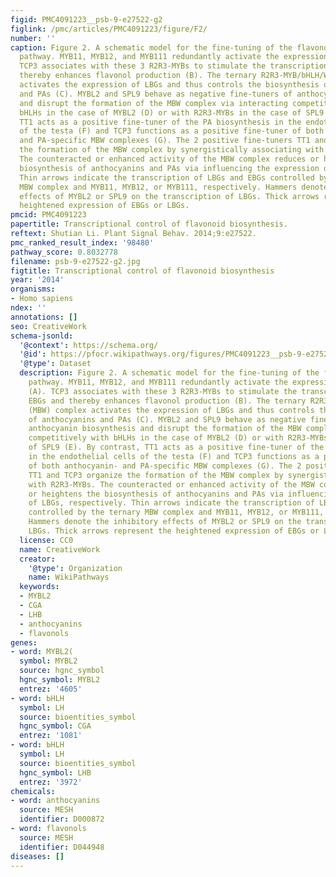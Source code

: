 ```yaml
---
figid: PMC4091223__psb-9-e27522-g2
figlink: /pmc/articles/PMC4091223/figure/F2/
number: ''
caption: Figure 2. A schematic model for the fine-tuning of the flavonoid biosynthetic
  pathway. MYB11, MYB12, and MYB111 redundantly activate the expression of EBGs (A).
  TCP3 associates with these 3 R2R3-MYBs to stimulate the transcription of EBGs and
  thereby enhances flavonol production (B). The ternary R2R3-MYB/bHLH/WD40 (MBW) complex
  activates the expression of LBGs and thus controls the biosynthesis of anthocyanins
  and PAs (C). MYBL2 and SPL9 behave as negative fine-tuners of anthocyanin biosynthesis
  and disrupt the formation of the MBW complex via interacting competitively with
  bHLHs in the case of MYBL2 (D) or with R2R3-MYBs in the case of SPL9 (E). By contrast,
  TT1 acts as a positive fine-tuner of the PA biosynthesis in the endothelial cells
  of the testa (F) and TCP3 functions as a positive fine-tuner of both anthocyanin-
  and PA-specific MBW complexes (G). The 2 positive fine-tuners TT1 and TCP3 organize
  the formation of the MBW complex by synergistically associating with R2R3-MYBs.
  The counteracted or enhanced activity of the MBW complex reduces or heightens the
  biosynthesis of anthocyanins and PAs via influencing the expression of LBGs, respectively.
  Thin arrows indicate the transcription of LBGs and EBGs controlled by the ternary
  MBW complex and MYB11, MYB12, or MYB111, respectively. Hammers denote the inhibitory
  effects of MYBL2 or SPL9 on the transcription of LBGs. Thick arrows represent the
  heightened expression of EBGs or LBGs.
pmcid: PMC4091223
papertitle: Transcriptional control of flavonoid biosynthesis.
reftext: Shutian Li. Plant Signal Behav. 2014;9:e27522.
pmc_ranked_result_index: '98480'
pathway_score: 0.8032778
filename: psb-9-e27522-g2.jpg
figtitle: Transcriptional control of flavonoid biosynthesis
year: '2014'
organisms:
- Homo sapiens
ndex: ''
annotations: []
seo: CreativeWork
schema-jsonld:
  '@context': https://schema.org/
  '@id': https://pfocr.wikipathways.org/figures/PMC4091223__psb-9-e27522-g2.html
  '@type': Dataset
  description: Figure 2. A schematic model for the fine-tuning of the flavonoid biosynthetic
    pathway. MYB11, MYB12, and MYB111 redundantly activate the expression of EBGs
    (A). TCP3 associates with these 3 R2R3-MYBs to stimulate the transcription of
    EBGs and thereby enhances flavonol production (B). The ternary R2R3-MYB/bHLH/WD40
    (MBW) complex activates the expression of LBGs and thus controls the biosynthesis
    of anthocyanins and PAs (C). MYBL2 and SPL9 behave as negative fine-tuners of
    anthocyanin biosynthesis and disrupt the formation of the MBW complex via interacting
    competitively with bHLHs in the case of MYBL2 (D) or with R2R3-MYBs in the case
    of SPL9 (E). By contrast, TT1 acts as a positive fine-tuner of the PA biosynthesis
    in the endothelial cells of the testa (F) and TCP3 functions as a positive fine-tuner
    of both anthocyanin- and PA-specific MBW complexes (G). The 2 positive fine-tuners
    TT1 and TCP3 organize the formation of the MBW complex by synergistically associating
    with R2R3-MYBs. The counteracted or enhanced activity of the MBW complex reduces
    or heightens the biosynthesis of anthocyanins and PAs via influencing the expression
    of LBGs, respectively. Thin arrows indicate the transcription of LBGs and EBGs
    controlled by the ternary MBW complex and MYB11, MYB12, or MYB111, respectively.
    Hammers denote the inhibitory effects of MYBL2 or SPL9 on the transcription of
    LBGs. Thick arrows represent the heightened expression of EBGs or LBGs.
  license: CC0
  name: CreativeWork
  creator:
    '@type': Organization
    name: WikiPathways
  keywords:
  - MYBL2
  - CGA
  - LHB
  - anthocyanins
  - flavonols
genes:
- word: MYBL2(
  symbol: MYBL2
  source: hgnc_symbol
  hgnc_symbol: MYBL2
  entrez: '4605'
- word: ЬНLH
  symbol: LH
  source: bioentities_symbol
  hgnc_symbol: CGA
  entrez: '1081'
- word: ЬНLH
  symbol: LH
  source: bioentities_symbol
  hgnc_symbol: LHB
  entrez: '3972'
chemicals:
- word: anthocyanins
  source: MESH
  identifier: D000872
- word: flavonols
  source: MESH
  identifier: D044948
diseases: []
---
```

